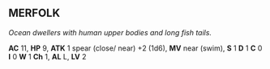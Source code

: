## MERFOLK

_Ocean dwellers with human upper bodies and long fish tails._

**AC** 11, **HP** 9, **ATK** 1 spear (close/ near) +2 (1d6), **MV** near (swim), **S** 1 **D** 1 **C** 0 **I** 0 **W** 1 **Ch** 1, **AL** L, **LV** 2

